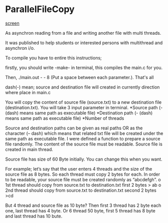 # ParallelFileCopy

[screen](https://user-images.githubusercontent.com/19827096/50400808-b2584c80-079a-11e9-8e81-7cb1130e529c.JPG)

As asynchron reading from a file and writing another file with multi threads.

It was published to help students or interested persons with multithread and asynchron i/o.

To compile you have to entire this instructions;

firstly, you should write -make- in terminal, this compiles the main.c for you.

Then, ./main.out - - 8 (Put a space between each parameter.). That's all

dash(-) mean; source and destination file will created in currently direction where place in main.c

You will copy the content of source file (source.txt) to a new destination file (destination.txt).
  You will take 3 input parameter in terminal.
*Source path (- (dash) means same path as executable file)
*Destination path (- (dash) means same path as executable file)
*Number of threads

Source and destination paths can be given as real paths OR as the character (– dash) which means that related txt file will be created under the same path as executable file.
I were defined a function to prepare a source file randomly. The content of the source file must be readable. Source file is created in main thread.

Source file has size of 60 Byte initially. You can change this when you want.

For example; let’s say that the user enters 4 threads and the size of the source file as 8 bytes. So each thread must copy 2 bytes for each. In order to be readable, your source file must be created randomly as “abcdefgh”.
o 1st thread should copy from source.txt to destination.txt first 2 bytes > ab
o 2nd thread should copy from source.txt to destination.txt second 2 bytes >cd

But 4 thread and source file as 10 byte?
Then first 3 thread has 2 byte each one, last thread has 4 byte. Or 6 thread 50 byte, first 5 thread has 8 byte and last thread has 10 bute.







